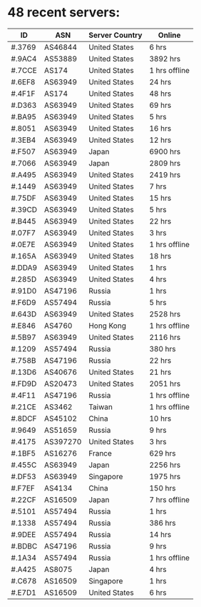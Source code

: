 # 48 recent servers:

| ID | ASN | Server Country | Online |
| ------ | ------ | ------ | ------ |
| #.3769 | AS46844 | United States | 6 hrs |
| #.9AC4 | AS53889 | United States | 3892 hrs |
| #.7CCE | AS174 | United States | 1 hrs offline |
| #.6EF8 | AS63949 | United States | 24 hrs |
| #.4F1F | AS174 | United States | 48 hrs |
| #.D363 | AS63949 | United States | 69 hrs |
| #.BA95 | AS63949 | United States | 5 hrs |
| #.8051 | AS63949 | United States | 16 hrs |
| #.3EB4 | AS63949 | United States | 12 hrs |
| #.F507 | AS63949 | Japan | 6900 hrs |
| #.7066 | AS63949 | Japan | 2809 hrs |
| #.A495 | AS63949 | United States | 2419 hrs |
| #.1449 | AS63949 | United States | 7 hrs |
| #.75DF | AS63949 | United States | 15 hrs |
| #.39CD | AS63949 | United States | 5 hrs |
| #.B445 | AS63949 | United States | 22 hrs |
| #.07F7 | AS63949 | United States | 3 hrs |
| #.0E7E | AS63949 | United States | 1 hrs offline |
| #.165A | AS63949 | United States | 18 hrs |
| #.DDA9 | AS63949 | United States | 1 hrs |
| #.285D | AS63949 | United States | 4 hrs |
| #.91D0 | AS47196 | Russia | 1 hrs |
| #.F6D9 | AS57494 | Russia | 5 hrs |
| #.643D | AS63949 | United States | 2528 hrs |
| #.E846 | AS4760 | Hong Kong | 1 hrs offline |
| #.5B97 | AS63949 | United States | 2116 hrs |
| #.1209 | AS57494 | Russia | 380 hrs |
| #.758B | AS47196 | Russia | 22 hrs |
| #.13D6 | AS40676 | United States | 21 hrs |
| #.FD9D | AS20473 | United States | 2051 hrs |
| #.4F11 | AS47196 | Russia | 1 hrs offline |
| #.21CE | AS3462 | Taiwan | 1 hrs offline |
| #.8DCF | AS45102 | China | 10 hrs |
| #.9649 | AS51659 | Russia | 9 hrs |
| #.4175 | AS397270 | United States | 3 hrs |
| #.1BF5 | AS16276 | France | 629 hrs |
| #.455C | AS63949 | Japan | 2256 hrs |
| #.DF53 | AS63949 | Singapore | 1975 hrs |
| #.F7EF | AS4134 | China | 150 hrs |
| #.22CF | AS16509 | Japan | 7 hrs offline |
| #.5101 | AS57494 | Russia | 1 hrs |
| #.1338 | AS57494 | Russia | 386 hrs |
| #.9DEE | AS57494 | Russia | 14 hrs |
| #.BDBC | AS47196 | Russia | 9 hrs |
| #.1A34 | AS57494 | Russia | 1 hrs offline |
| #.A425 | AS8075 | Japan | 4 hrs |
| #.C678 | AS16509 | Singapore | 1 hrs |
| #.E7D1 | AS16509 | United States | 6 hrs |

